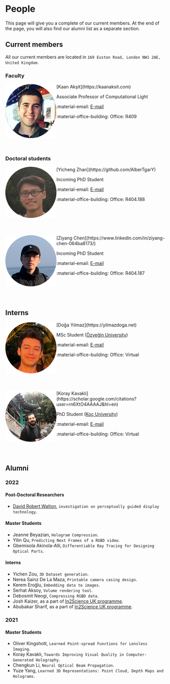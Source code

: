 # People
This page will give you a complete of our current members.
At the end of the page, you will also find our alumni list as a separate section.

## Current members
All our current members are located in `169 Euston Road, London NW1 2AE, United Kingdom`.

### Faculty


<div style="float: left; height:200px;" class="boxed">
<img align="left" src="../people/kaan_aksit.png" width="160" alt/>
</div>
[Kaan Akşit](https://kaanaksit.com)

Associate Professor of Computational Light

:material-email: [E-mail](mailto:k.aksit@ucl.ac.uk)

:material-office-building: Office: R409
<br clear="left"/>


### Doctoral students

<div style="float: left; height:200px;" class="boxed">
<img align='left' src="../people/yicheng_zhan.png" width="160" alt/>
</div>
[Yicheng Zhan](https://github.com/AlberTgarY)

Incoming PhD Student

:material-email: [E-mail](mailto:ucaby83@ucl.ac.uk)

:material-office-building: Office: R404.188
<br clear="left"/>


<div style="float: left; height:200px;" class="boxed">
<img align='left' src="../people/ziyang_chen.png" width="160" alt/>
</div>
[Ziyang Chen](https://www.linkedin.com/in/ziyang-chen-064ba8173/)

Incoming PhD Student

:material-email: [E-mail](mailto:ucabzc8@ucl.ac.uk)

:material-office-building: Office: R404.187
<br clear="left"/>


## Interns
<div style="float: left; height:200px;" class="boxed">
<img align='left' src="../people/doga_yilmaz.png" width="160" alt/>
</div>
[Doğa Yılmaz](https://yilmazdoga.net)

MSc Student ([Özyeğin University](https://www.ozyegin.edu.tr/))

:material-email: [E-mail](mailto:yilmaz.doga@gmail.com)

:material-office-building: Office: Virtual
<br clear="left"/>


<div style="float: left; height:200px;" class="boxed">
<img align='left' src="../people/koray_kavakli.png" width="160" alt/>
</div>
[Koray Kavaklı](https://scholar.google.com/citations?user=rn6XtO4AAAAJ&hl=en)

PhD Student ([Koç University](https://www.ku.edu.tr/))

:material-email: [E-mail](mailto:K.Kavakli@cs.ucl.ac.uk)

:material-office-building: Office: Virtual
<br clear="left"/>




## Alumni

### 2022

#### Post-Doctoral Researchers
- [David Robert Walton](https://drwalton.github.io/), `investigation on perceptually guided display technology`.

#### Master Students
- Jeanne Beyazian, `Hologram Compression`.
- Yilin Qu, `Predicting Next Frames of a RGBD video`.
- Gbemisola Akinola-Alli, `Differentiable Ray Tracing for Designing Optical Parts`.

#### Interns
- Yichen Zou, `3D Dataset generation`.
- Nerea Sainz De La Maza, `Printable camera casing design`.
- Kerem Eroğlu, `Embedding data to images`.
- Serhat Aksoy, `Volume rendering tool`.
- Debosmit Neogi, `Compressing RGBD data`.
- Josh Kaizer, as a part of [In2Science UK programme](https://in2scienceuk.org/).
- Abubakar Sharif, as a part of [In2Science UK programme](https://in2scienceuk.org/).


### 2021

#### Master Students
- Oliver Kingshott, `Learned Point-spread Functions for Lensless Imaging`.
- Koray Kavaklı, `Towards Improving Visual Quality in Computer-Generated Holography`.
- Chengkun Li, `Neural Optical Beam Propagation`.
- Yuze Yang, `Learned 3D Representations: Point Cloud, Depth Maps and Holograms`.

